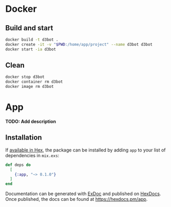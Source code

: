 # Docker

## Build and start
```bash
docker build -t d3bot .
docker create -it -v "$PWD:/home/app/project" --name d3bot d3bot
docker start -ia d3bot
```

## Clean
```bash
docker stop d3bot
docker container rm d3bot
docker image rm d3bot
```

# App

**TODO: Add description**

## Installation

If [available in Hex](https://hex.pm/docs/publish), the package can be installed
by adding `app` to your list of dependencies in `mix.exs`:

```elixir
def deps do
  [
    {:app, "~> 0.1.0"}
  ]
end
```

Documentation can be generated with [ExDoc](https://github.com/elixir-lang/ex_doc)
and published on [HexDocs](https://hexdocs.pm). Once published, the docs can
be found at <https://hexdocs.pm/app>.


